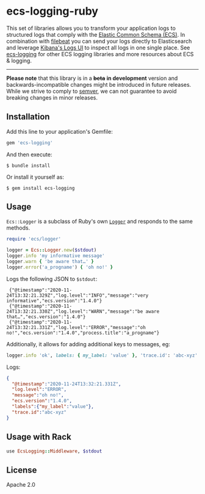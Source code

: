 # ecs-logging-ruby

This set of libraries allows you to transform your application logs to structured logs that comply with the [Elastic Common Schema (ECS)](https://www.elastic.co/guide/en/ecs/current/ecs-reference.html).
In combination with [filebeat](https://www.elastic.co/products/beats/filebeat) you can send your logs directly to Elasticsearch and leverage [Kibana's Logs UI](https://www.elastic.co/guide/en/infrastructure/guide/current/logs-ui-overview.html) to inspect all logs in one single place.
See [ecs-logging](https://github.com/elastic/ecs-logging) for other ECS logging libraries and more resources about ECS & logging.

---

**Please note** that this library is in a <del><strong>beta</strong></del> **in development** version and backwards-incompatible changes might be introduced in future releases. While we strive to comply to [semver](https://semver.org/), we can not guarantee to avoid breaking changes in minor releases.

## Installation

Add this line to your application's Gemfile:

```ruby
gem 'ecs-logging'
```

And then execute:

    $ bundle install

Or install it yourself as:

    $ gem install ecs-logging

## Usage

`Ecs::Logger` is a subclass of Ruby's own [`Logger`](https://ruby-doc.org/stdlib/libdoc/logger/rdoc/Logger.html) and responds to the same methods.

```ruby
require 'ecs/logger'

logger = Ecs::Logger.new($stdout)
logger.info 'my informative message'
logger.warn { 'be aware that…' }
logger.error('a_progname') { 'oh no!' }
```

Logs the following JSON to `$stdout`:

```ndjson
 {"@timestamp":"2020-11-24T13:32:21.329Z","log.level":"INFO","message":"very informative","ecs.version":"1.4.0"}
 {"@timestamp":"2020-11-24T13:32:21.330Z","log.level":"WARN","message":"be aware that…","ecs.version":"1.4.0"}
 {"@timestamp":"2020-11-24T13:32:21.331Z","log.level":"ERROR","message":"oh no!","ecs.version":"1.4.0","process.title":"a_progname"}
```

Additionally, it allows for adding additional keys to messages, eg:

```ruby
logger.info 'ok', labels: { my_label: 'value' }, 'trace.id': 'abc-xyz'
```

Logs:

```json
{
  "@timestamp":"2020-11-24T13:32:21.331Z",
  "log.level":"ERROR",
  "message":"oh no!",
  "ecs.version":"1.4.0",
  "labels":{"my_label":"value"},
  "trace.id":"abc-xyz"
}
```

## Usage with Rack

```ruby
use EcsLogging::Middleware, $stdout
```

## License

Apache 2.0
